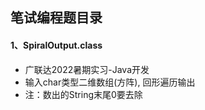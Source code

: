 ## 笔试编程题目录
#### 1、SpiralOutput.class
- 广联达2022暑期实习-Java开发
- 输入char类型二维数组(方阵), 回形遍历输出
- 注：数出的String末尾0要去除

#### 